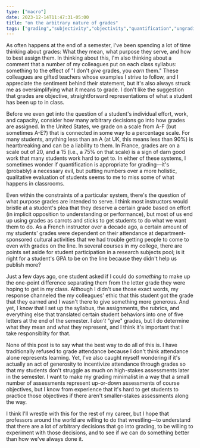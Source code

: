 ```yaml
---
type: ["macro"]
date: 2023-12-14T11:47:31-05:00
title: "on the arbitrary nature of grades"
tags: ["grading","subjectivity","objectivity","quantification","ungrading"]
---
```

As often happens at the end of a semester, I've been spending a lot of time thinking about grades: What they mean, what purpose they serve, and how to best assign them. In thinking about this, I'm also thinking about a comment that a number of my colleagues put on each class syllabus: something to the effect of "I don't *give* grades, you *earn* them." These colleagues are gifted teachers whose examples I strive to follow, and I appreciate the sentiment behind their statement, but it's also always struck me as oversimplifying what it means to grade. I don't like the suggestion that grades are objective, straightforward representations of what a student has been up to in class.

Before we even get into the question of a student's individual effort, work, and capacity, consider how many arbitrary decisions go into how grades are assigned. In the United States, we grade on a scale from A-F (but sometimes A-E?) that is connected in some way to a percentage scale. For many students, anything less than an A (at UK, this means less than 90%) is heartbreaking and can be a liability to them. In France, grades are on a scale out of 20, and a 15 (i.e., a 75% on that scale) is a sign of darn good work that many students work hard to get to. In either of these systems, I sometimes wonder if quantification is appropriate for grading—it's (probably) a necessary evil, but putting numbers over a more holistic, qualitative evaluation of students seems to me to miss some of what happens in classrooms.

Even within the constraints of a particular system, there's the question of what purpose grades are intended to serve. I think most instructors would bristle at a student's plea that they deserve a certain grade based on effort (in implicit opposition to understanding or performance), but most of us end up using grades as carrots and sticks to get students to do what we want them to do. As a French instructor over a decade ago, a certain amount of my students' grades were dependent on their attendance at department-sponsored cultural activities that we had trouble getting people to come to even with grades on the line. In several courses in my college, there are points set aside for student participation in a research subjects pool; is it right for a student's GPA to be on the line because they didn't help us publish more?

Just a few days ago, one student asked if I could do *something* to make up the one-point difference separating them from the letter grade they were hoping to get in my class. Although I didn't use those exact words, my response channeled the my colleagues' ethic that this student got the grade that they earned and I wasn't there to give something more generous. And yet, I know that I set up the syllabus, the assignments, the rubrics, and everything else that translated certain student behaviors into one of five letters at the end of the semester. I *don't* "give" grades, but I do determine what they mean and what they represent, and I think it's important that I take responsiblity for that.

None of this post is to say what the best way to do all of this is. I have traditionally refused to grade attendance because I don't think attendance alone represents learning. Yet, I've also caught myself wondering if it's actually an act of generosity to incentivize attendance through grades so that my students don't struggle as much on high-stakes assessments later in the semester. I want to make my grading minimalist in a way that a small number of assessments represent up-or-down assessments of course objectives, but I know from experience that it's hard to get students to practice those objectives if there aren't smaller-stakes assessments along the way. 

I think I'll wrestle with this for the rest of my career, but I hope that professors around the world are willing to do that wrestling—to understand that there are a lot of arbitrary decisions that go into grading, to be willing to experiment with those decisions, and to see if we can do something better than how we've always done it.
